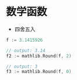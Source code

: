 # 数学函数

* 四舍五入

```go
f := 3.1415926

// output: 3.14
f2 := mathlib.Round(f, 2)

// output: 3
f3 := mathlib.Round(f, 0)
```
